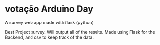# votação Arduino Day

A survey web app made with flask (python)

Best Project survey. Will output all of the results. Made using Flask for the Backend, and csv to keep track of the data.
